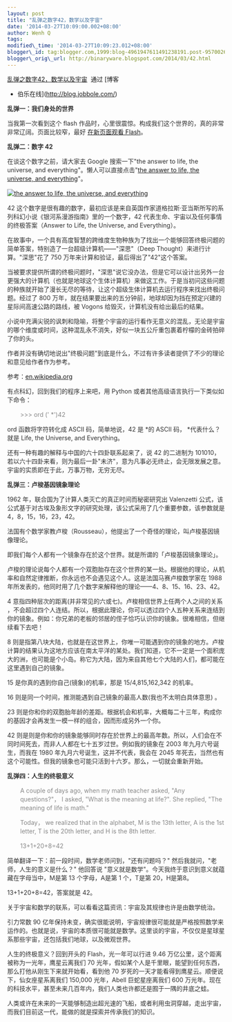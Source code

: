 ```yaml
--- 
layout: post 
title: "乱弹之数字42，数学以及宇宙" 
date: '2014-03-27T10:09:00.002+08:00' 
author: Wenh Q
tags:
modified\_time: '2014-03-27T10:09:23.012+08:00' 
blogger\_id: tag:blogger.com,1999:blog-4961947611491238191.post-957002660860379472
blogger\_orig\_url: http://binaryware.blogspot.com/2014/03/42.html
---
```

[乱弹之数字42，数学以及宇宙](http://blog.jobbole.com/64011/)  通过 [博客
- 伯乐在线](http://blog.jobbole.com/)
<div dir="ltr"
style="color: #303030; font-size: 14px; line-height: 20px; margin-top: 15px;">

**乱弹一：我们身处的世界**

当我第一次看到这个 flash
作品时，心里很震惊。构成我们这个世界的，真的非常非常辽阔。页面比较窄，最好 [在新页面观看
Flash](http://www.nowamagic.net/librarys/images/201403/2014_03_25_01.swf)。

**乱弹二：数字 42**

在谈这个数字之前，请大家去 Google 搜索一下"the answer to life, the
universe, and everything"。懒人可以直接点击"[the answer to life, the
universe, and
everything](https://www.google.com.hk/search?q=the+answer+to+life%2C+the+universe%2C+and+everything&oq=the+answer+to+life%2C+the+universe%2C+and+everything&aqs=chrome..69i57&sourceid=chrome&espv=210&es_sm=93&ie=UTF-8)"。

[![the answer to life, the universe, and
everything](http://jbcdn2.b0.upaiyun.com/2014/03/754c959c5247dc8cba64cb7e305d15ba.png)](http://jbcdn2.b0.upaiyun.com/2014/03/754c959c5247dc8cba64cb7e305d15ba.png "乱弹之数字42，数学以及宇宙")

42
这个数字是很有趣的数字，最初应该是来自英国作家道格拉斯·亚当斯所写的系列科幻小说《银河系漫游指南》里的一个数字，42
代表生命、宇宙以及任何事情的终极答案（Answer to Life, the Universe, and
Everything）。

在故事中，一个具有高度智慧的跨维度生物种族为了找出一个能够回答终极问题的简单答案，特别造了一台超级计算机——"深思"（Deep
Thought）来进行计算。"深思"花了 750
万年来计算和验证，最后得出了"42"这个答案。

当被要求提供所谓的终极问题时，"深思"说它没办法，但是它可以设计出另外一台更强大的计算机（也就是地球这个生体计算机）来做这工作。于是当初问这些问题的种族就开始了漫长无尽的等待，让这个超级生体计算机去运行程序来找出终极问题。经过了
800
万年，就在结果要出来的五分钟前，地球却因为挡在预定兴建的星际间高速公路的路线，被
Vogons 给毁灭，计算机没有给出最后的结果。

小说中充满尖锐的讽刺和隐喻，将整个宇宙的运行看作无意义的混乱，无论是宇宙的哪个维度或时间，这种混乱永不消失，好似一块五公斤重包裹着柠檬的金砖拍碎了你的头。

作者并没有确切地说出"终极问题"到底是什么，不过有许多读者提供了不少的理论和意见给作者作为参考。

参考：[en.wikipedia.org](http://en.wikipedia.org/wiki/Phrases_from_The_Hitchhiker%27s_Guide_to_the_Galaxy#Answer_to_the_Ultimate_Question_of_Life.2C_the_Universe.2C_and_Everything_.2842.29)

有点科幻，回到我们的程序上来吧，用 Python
或者其他高级语言执行一下类似如下命令：

<div style="padding-left: 30px;">

<span style="color: #888888;">&gt;&gt;&gt; ord ('
*')42</span>

</div>

ord 函数将字符转化成 ASCII 码，简单地说，42 是
*的 ASCII
码，
*代表什么？就是 Life, the Universe, and Everything。

还有一种有趣的解释与中国的六十四卦联系起来了，说 42 的二进制为
101010，若以六十四卦来看，则为最后一卦"未济"，意为凡事必无终止，会无限发展之意。宇宙的实质即在于此，万事万物，无穷无尽。

**乱弹三：卢梭基因镜象理论**

1962 年，联合国为了计算人类灭亡的真正时间而秘密研究出 Valenzetti
公式，该公式基于对古埃及象形文字的研究处理，该公式采用了几个重要参数，该参数就是4，8，15，16，23，42。

法国有个数学家教卢梭（Rousseau），他提出了一个奇怪的理论，叫卢梭基因镜像理论。

即我们每个人都有一个镜象存在於这个世界。就是所谓的「卢梭基因镜象理论」。

卢梭的理论说每个人都有一个双胞胎存在这个世界的某一处。根据他的理论，从机率和自然定律推断，你永远也不会遇见这个人。这是法国马赛卢梭数学家在
1988
年所发表的，他同时用了几个数字来解释他的理论——4、8、15、16、23、42。

4 意指四种层次的距离(并非常见的六或七)。卢梭相信世界上任两个人之间的关系
，不会超过四个人连结。所以，根据此理论，你可以透过四个人五种关系来连结到你的镜象。例如：你兄弟的老板的邻居的侄子恰巧认识你的镜象。很难相信，但继续看下去吧！

8
则是指第八块大陆，也就是在这世界上，你唯一可能遇到你的镜象的地方。卢梭计算的结果认为这地方应该在南太平洋的某处。我们知道，它不一定是一个面积庞大的洲，也可能是个小岛。称它为大陆，因为来自其他七个大陆的人们，都可能在这里遇到自己的镜象。

15 是你真的遇到你自己(镜象)的机率，那是 15/4,815,162,342 的机率。

16 则是同一个时间，推测能遇到自己镜象的最高人数(我也不太明白具体意思)
。

23
则是你和你的双胞胎年龄的差距。根据机会和机率，大概每二十三年，构成你的基因才会再发生一模一样的组合，因而形成另外一个你。

42
则是则是你和你的镜象能够同时存在於世界上的最高年数。所以，人们会在不同时间死去，而非人人都在七十五岁过世。例如我的镜象在
2003 年九月六号诞生，而我在 1980 年九月六号诞生，这并不代表，我会在 2045
年死去，当然也有这个可能性。但我的镜象也可能只活到十六岁。那么，一切就会重新开始。

**乱弹四：人生的终极意义**

<div style="padding-left: 30px;">

<span style="color: #888888;">A couple of days ago, when my math teacher
asked, "Any questions?"， I asked, "What is the meaning at life?". She
replied, "The meaning of life is math."</span>

</div>

<div style="padding-left: 30px;">

<span style="color: #888888;">Today， we realized that in the alphabet,
M is the 13th letter, A is the 1st letter, T is the 20th letter, and H
is the 8th letter.</span>

</div>

<div style="padding-left: 30px;">

<span style="color: #888888;">13+1+20+8=42</span>

</div>

简单翻译一下：前一段时间，数学老师问到，"还有问题吗？"
然后我就问，"老师，人生的意义是什么？" 他回答说
"意义就是数学"。今天我终于意识到意义就蕴藏在字母当中，M是第 13
个字母，A是第 1 个，T是第 20，H是第8。

13+1+20+8=42，答案就是 42。

关于宇宙和数学的联系，可以看看这篇资讯：宇宙及其规律也许是由数学统治。

引力常数 90
亿年保持未变，确实很能说明，宇宙规律很可能就是严格按照数学来运作的。也就是说，宇宙的本质很可能就是数学。这里谈的宇宙，不仅仅是星球星系那些宇宙，还包括我们地球，以及微观世界。

人生的终极意义？回到开头的 Flash，光一年可以行进 9.46
万亿公里，这个距离被称为一光年，鹰星云离我们 70
光年，假如某个人是千里眼，能望到任何东西，那么打他从刚生下来就开始看，看到他
70 岁死的一天才能看得到鹰星云。顺便说下，仙女座星系离我们 150,000
光年，Abell 巨蛇星座离我们 600
万光年。现在的科技水平，甚至未来几百年内，我们人类也许都还是囿于一隅的井底之蛙。

人类或许在未来的一天能够制造出超光速的飞船，或者利用虫洞穿越，走出宇宙，而我们目前这一代，能做的就是探索并传承我们的知识。

</div>
